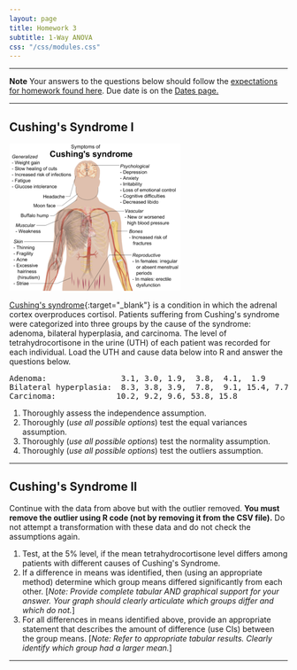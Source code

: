 ```yaml
---
layout: page
title: Homework 3
subtitle: 1-Way ANOVA
css: "/css/modules.css"
---
```


----

<div class="alert alert-warning">
  <strong>Note</strong> Your answers to the questions below should follow the <a href="../../resources/hwformat" target="_blank">expectations for homework found here</a>. Due date is on the <a href="../../resources/Dates-Current" target="_blank">Dates page.</a>
</div>

----

## Cushing's Syndrome I
<img src="../zimgs/cushings-syndrome.png" alt="Cushings Syndrome" class="img-right">

[Cushing's syndrome](http://www.mayoclinic.org/diseases-conditions/cushing-syndrome/home/ovc-20197169){:target="_blank"} is a condition in which the adrenal cortex overproduces cortisol. Patients suffering from Cushing's syndrome were categorized into three groups by the cause of the syndrome: adenoma, bilateral hyperplasia, and carcinoma. The level of tetrahydrocortisone in the urine (UTH) of each patient was recorded for each individual. Load the UTH and cause data below into R and answer the questions below.

<pre>
Adenoma:                3.1, 3.0, 1.9,  3.8,  4.1,  1.9
Bilateral hyperplasia:  8.3, 3.8, 3.9,  7.8,  9.1, 15.4, 7.7, 6.5, 5.7, 13.6
Carcinoma:             10.2, 9.2, 9.6, 53.8, 15.8
</pre>

1. Thoroughly assess the independence assumption.
1. Thoroughly (*use all possible options*) test the equal variances assumption.
1. Thoroughly (*use all possible options*) test the normality assumption.
1. Thoroughly (*use all possible options*) test the outliers assumption.

----

## Cushing's Syndrome II
Continue with the data from above but with the outlier removed. **You must remove the outlier using R code (not by removing it from the CSV file).** Do not attempt a transformation with these data and do not check the assumptions again.

1. Test, at the 5% level, if the mean tetrahydrocortisone level differs among patients with different causes of Cushing's Syndrome.
1. If a difference in means was identified, then (using an appropriate method) determine which group means differed significantly from each other. [*Note: Provide complete tabular AND graphical support for your answer. Your graph should clearly articulate which groups differ and which do not.*]
1. For all differences in means identified above, provide an appropriate statement that describes the amount of difference (use CIs) between the group means. [*Note: Refer to appropriate tabular results. Clearly identify which group had a larger mean.*]

----
